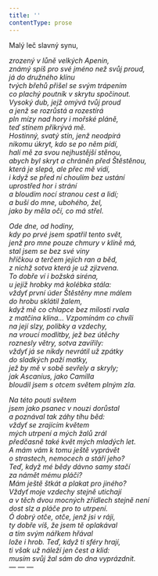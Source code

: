 ```yaml
---
title: ''
contentType: prose
---
```


Malý leč slavný synu,

_zrozený v lůně velkých Apenin,  
známý spíš pro své jméno než svůj proud,  
já do družného klínu  
tvých břehů přišel se svým trápením  
co plachý poutník v skrytu spočinout.  
Vysoký dub, jejž omývá tvůj proud  
a jenž se rozrůstá a rozestírá  
pln mízy nad hory i mořské pláně,  
teď stínem přikrývá mě.  
Hostinný, svatý stín, jenž neodpírá  
nikomu úkryt, kdo se po něm pídí,  
halí mě za svou nejhustější stěnou,  
abych byl skryt a chráněn před Štěstěnou,  
která je slepá, ale přec mě vidí,  
i když se před ní choulím bez ustání  
uprostřed hor i strání  
a bloudím nocí stranou cest a lidí;  
a buší do mne, ubohého, žel,  
jako by měla očí, co má střel._

_Ode dne, od hodiny,  
kdy po prvé jsem spatřil tento svět,  
jenž pro mne pouze chmury v klíně má,  
stal jsem se bez své viny  
hříčkou a terčem jejích ran a běd,  
z nichž sotva která je už zjizvena.  
To dobře ví i božská siréna,  
u jejíž hrobky má kolébka stála:  
vždyť první úder Štěstěny mne málem  
do hrobu sklátil žalem,  
když mě co chlapce bez milosti rvala  
z matčina klína… Vzpomínám co chvíli  
na její slzy, polibky a vzdechy,  
na vroucí modlitby, jež bez útěchy  
roznesly větry, sotva zavířily:  
vždyť já se nikdy nevrátil už zpátky  
do sladkých paží matky,  
jež by mě v sobě sevřely a skryly;  
jak Ascanius, jako Camilla  
bloudil jsem s otcem světem plným zla._

_Na této pouti světem  
jsem jako psanec v nouzi dorůstal  
a poznával tak záhy tíhu běd:  
vždyť se zrajícím květem  
mých utrpení a mých žalů zrál  
předčasně také květ mých mladých let.  
A mám vám k tomu ještě vyprávět  
o strastech, nemocech a stáří jeho?  
Teď, když mé bědy dávno samy stačí  
za námět mému pláči?  
Mám ještě štkát a plakat pro jiného?  
Vždyť moje vzdechy stejně utichají  
a v těch dvou mocných zřídlech stejně není  
dost slz a pláče pro to utrpení.  
Ó dobrý otče, otče, jenž jsi v ráji,  
ty dobře víš, že jsem tě oplakával  
a tím svým nářkem hřával  
lože i hrob. Teď, když ti sféry hrají,  
ti však už náleží jen čest a klid:  
musím svůj žal sám do dna vyprázdnit.  
— — —_
